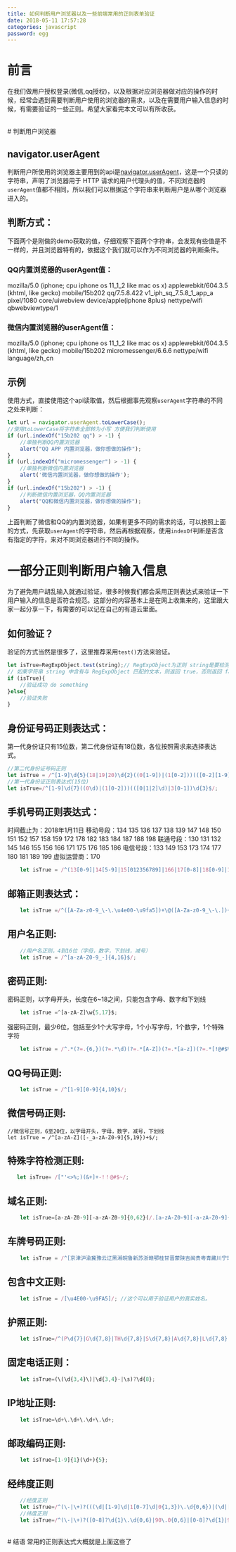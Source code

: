 ```yaml
---
title: 如何判断用户浏览器以及一些前端常用的正则表单验证
date: 2018-05-11 17:57:28
categories: javascript
password: egg
---
```


# 前言

在我们做用户授权登录(微信,qq授权)，以及根据对应浏览器做对应的操作的时候，经常会遇到需要判断用户使用的浏览器的需求，以及在需要用户输入信息的时候，有需要验证的一些正则。希望大家看完本文可以有所收获。

<!-- more -->

<br>
# 判断用户浏览器


## navigator.userAgent
判断用户所使用的浏览器主要用到的api是[navigator.userAgent](https://link.juejin.im/?target=http%3A%2F%2Fwww.w3school.com.cn%2Fhtmldom%2Fprop_nav_useragent.asp)，这是一个只读的字符串，声明了浏览器用于 HTTP 请求的用户代理头的值，不同浏览器的`userAgent`值都不相同，所以我们可以根据这个字符串来判断用户是从哪个浏览器进入的。

## 判断方式：
下面两个是刚做的demo获取的值，仔细观察下面两个字符串，会发现有些值是不一样的，并且浏览器特有的，依据这个我们就可以作为不同浏览器的判断条件。

### QQ内置浏览器的userAgent值：
mozilla/5.0 (iphone; cpu iphone os 11_1_2 like mac os x) applewebkit/604.3.5 (khtml, like gecko) mobile/15b202 qq/7.5.8.422 v1_iph_sq_7.5.8_1_app_a pixel/1080 core/uiwebview device/apple(iphone 8plus) nettype/wifi qbwebviewtype/1

### 微信内置浏览器的userAgent值：
mozilla/5.0 (iphone; cpu iphone os 11_1_2 like mac os x) applewebkit/604.3.5 (khtml, like gecko) mobile/15b202 micromessenger/6.6.6 nettype/wifi language/zh_cn

## 示例
使用方式，直接使用这个api读取值，然后根据事先观察`userAgent`字符串的不同之处来判断：

``` javascript
let url = navigator.userAgent.toLowerCase();
//使用toLowerCase将字符串全部转为小写 方便我们判断使用
if (url.indexOf("15b202 qq") > -1) {
	//单独判断QQ内置浏览器 
	alert("QQ APP 内置浏览器，做你想做的操作");
}
if (url.indexOf("micromessenger") > -1) {
	//单独判断微信内置浏览器
	alert('微信内置浏览器，做你想做的操作');
}
if (url.indexOf("15b202") > -1) {
	//判断微信内置浏览器，QQ内置浏览器
	alert("QQ和微信内置浏览器，做你想做的操作");
}
```

上面判断了微信和QQ的内置浏览器，如果有更多不同的需求的话，可以按照上面的方式，先获取`userAgent`的字符串，然后再根据观察，使用`indexOf`判断是否含有指定的字符，来对不同浏览器进行不同的操作。

# 一部分正则判断用户输入信息
为了避免用户胡乱输入就通过验证，很多时候我们都会采用正则表达式来验证一下用户输入的信息是否符合规范。这部分的内容基本上是在网上收集来的，这里跟大家一起分享一下，有需要的可以记在自己的有道云里面。
## 如何验证？
验证的方式当然是很多了，这里推荐采用`test()`方法来验证。

``` javascript
let isTrue=RegExpObject.test(string);// RegExpObject为正则 string是要检测的字符串
// 如果字符串 string 中含有与 RegExpObject 匹配的文本，则返回 true，否则返回 false。
if (isTrue){
	//验证成功 do something
}else{
	//验证失败
}
```

## 身份证号码正则表达式：
第一代身份证只有15位数，第二代身份证有18位数，各位按照需求来选择表达式。
``` javascript
//第二代身份证号码正则
let isTrue = /^[1-9]\d{5}(18|19|20)\d{2}((0[1-9])|(1[0-2]))(([0-2][1-9])|10|20|30|31)\d{3}[0-9Xx]$/;
//第一代身份证正则表达式(15位)
let isTrue=/^[1-9]\d{7}((0\d)|(1[0-2]))(([0|1|2]\d)|3[0-1])\d{3}$/;
```

## 手机号码正则表达式：
时间截止为：2018年1月11日
移动号段：134 135 136 137 138 139 147 148 150 151 152 157 158 159 172 178 182 183 184 187 188 198
联通号段：130 131 132 145 146 155 156 166 171 175 176 185 186
电信号段：133 149 153 173 174 177 180 181 189 199
虚拟运营商：170
``` javascript
	let isTrue = /^(13[0-9]|14[5-9]|15[012356789]|166|17[0-8]|18[0-9]|19[8-9])[0-9]{8}$/;
```

## 邮箱正则表达式：
``` javascript
	let isTrue =/^([A-Za-z0-9_\-\.\u4e00-\u9fa5])+\@([A-Za-z0-9_\-\.])+\.([A-Za-z]{2,8})$/;
```

## 用户名正则:
``` javascript
	//用户名正则，4到16位（字母，数字，下划线，减号）
	let isTrue = /^[a-zA-Z0-9_-]{4,16}$/;
```

## 密码正则:
密码正则，以字母开头，长度在6~18之间，只能包含字母、数字和下划线
``` javascript
	let isTrue =^[a-zA-Z]\w{5,17}$;
```

强密码正则，最少6位，包括至少1个大写字母，1个小写字母，1个数字，1个特殊字符
``` javascript
	let isTrue = /^.*(?=.{6,})(?=.*\d)(?=.*[A-Z])(?=.*[a-z])(?=.*[!@#$%^&*? ]).*$/;
```

## QQ号码正则:
``` javascript
	let isTrue = /^[1-9][0-9]{4,10}$/;
```

## 微信号码正则:

	//微信号正则，6至20位，以字母开头，字母，数字，减号，下划线
	let isTrue = /^[a-zA-Z]([-_a-zA-Z0-9]{5,19})+$/;

## 特殊字符检测正则:
``` javascript
   let isTrue= /["'<>%;)(&+]+-!！@#$~/;
```
## 域名正则:
``` javascript
	let isTrue=[a-zA-Z0-9][-a-zA-Z0-9]{0,62}(/.[a-zA-Z0-9][-a-zA-Z0-9]{0,62})+/.?;    
```
## 车牌号码正则:
``` javascript
	let isTrue = /^[京津沪渝冀豫云辽黑湘皖鲁新苏浙赣鄂桂甘晋蒙陕吉闽贵粤青藏川宁琼使领A-Z]{1}[A-Z]{1}[A-Z0-9]{4}[A-Z0-9挂学警港澳]{1}$/;
```

## 包含中文正则:
``` javascript
	let isTrue = /[\u4E00-\u9FA5]/; //这个可以用于验证用户的真实姓名。
```

## 护照正则:
``` javascript
	let isTrue=/^(P\d{7}|G\d{7,8}|TH\d{7,8}|S\d{7,8}|A\d{7,8}|L\d{7,8}|\d{9}|D\d+|1[4,5]\d{7})$/;
```

## 固定电话正则：
``` javascript
	let isTrue=(\(\d{3,4}\)|\d{3,4}-|\s)?\d{8};
```

## IP地址正则:
``` javascript
	let isTrue=\d+\.\d+\.\d+\.\d+;
```

## 邮政编码正则:
``` javascript
	let isTrue=[1-9]{1}(\d+){5};
```

## 经纬度正则
``` javascript
	//经度正则
	let isTrue=/^(\-|\+)?(((\d|[1-9]\d|1[0-7]\d|0{1,3})\.\d{0,6})|(\d|[1-9]\d|1[0-7]\d|0{1,3})|180\.0{0,6}|180)$/;
	//纬度正则
	let isTrue=/^(\-|\+)?([0-8]?\d{1}\.\d{0,6}|90\.0{0,6}|[0-8]?\d{1}|90)$/;
```

<br>
# 结语
常用的正则表达式大概就是上面这些了

<br>